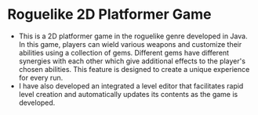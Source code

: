 # Roguelike 2D Platformer Game
 
* This is a 2D platformer game in the roguelike genre developed in Java. In this game, players can wield various weapons and customize their abilities using a collection of gems. Different gems have different synergies with each other which give additional effects to the player's chosen abilities. This feature is designed to create a unique experience for every run.
* I have also developed an integrated a level editor that facilitates rapid level creation and automatically updates its contents as the game is developed.
